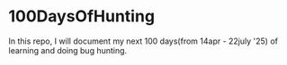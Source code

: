 # 100DaysOfHunting
In this repo, I will document my next 100 days(from 14apr - 22july '25) of learning and doing bug hunting.
